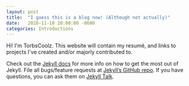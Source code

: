```yaml
---
layout: post
title:  "I guess this is a blog now! (Although not actually)"
date:   2020-11-10 20:00:00 -0600
categories: Introductions
---
```

Hi! I'm TorbsCoolz. This website will contain my resumé, and links to projects I've created and/or majorly contributed to.

Check out the [Jekyll docs][jekyll-docs] for more info on how to get the most out of Jekyll. File all bugs/feature requests at [Jekyll’s GitHub repo][jekyll-gh]. If you have questions, you can ask them on [Jekyll Talk][jekyll-talk].

[jekyll-docs]: https://jekyllrb.com/docs/home
[jekyll-gh]:   https://github.com/jekyll/jekyll
[jekyll-talk]: https://talk.jekyllrb.com/
